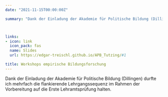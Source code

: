 ```yaml
---
date: "2021-11-15T00:00:00Z"

summary: "Dank der Einladung der Akademie für Politische Bildung (Dillingen) durft ich mehrfach die flankierende Lehrgangssequenz ..."



links:
- icon: link
  icon_pack: fas
  name: Slides
  url: https://edgar-treischl.github.io/APB_Tutzing/#1

title: Workshops empirische Bildungsforschung 
---
```


Dank der Einladung der Akademie für Politische Bildung (Dillingen) durfte ich mehrfach die flankierende Lehrgangssequenz im Rahmen der Vorbereitung auf die Erste Lehramtsprüfung halten.

